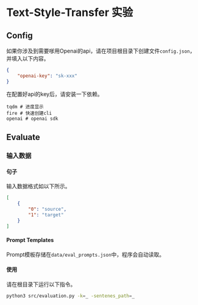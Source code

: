 # Text-Style-Transfer 实验

## Config

如果你涉及到需要嗲用Openai的api，请在项目根目录下创建文件`config.json`，并填入以下内容。
```json
{
    "openai-key": "sk-xxx"
}
```

在配置好api的key后，请安装一下依赖。
```
tqdm # 进度显示
fire # 快速创建cli
openai # openai sdk
```

## Evaluate

### 输入数据

#### 句子
输入数据格式如以下所示。
```json
[
    {
        "0": "source",
        "1": "target"
    }
]

```

#### Prompt Templates
Prompt模板存储在`data/eval_prompts.json`中，程序会自动读取。

#### 使用

请在根目录下运行以下指令。
```bash
python3 src/evaluation.py -k=_ -sentenes_path=_
```
